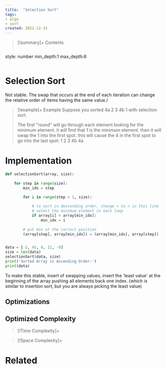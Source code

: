 ```yaml
---
title:  "Selection Sort"
tags:
- algo
- sort
created: 2022-12-15
---
```


>[!summary]+ Contents
>```toc
style: number
min_depth:1
max_depth:6 
>```


# Selection Sort
Not stable. The swap that occurs at the end of each iteration can change the relative order of items having the same value./


> [!example]+ Example
> Suppose you sorted 4a 2 3 4b 1 with selection sort.
> 
> The first "round" will go through each element looking for the minimum element. it will find that 1 is the minimum element. then it will swap the 1 into the first spot. this will cause the 4 in the first spot to go into the last spot: 1 2 3 4b 4a

# Implementation

```python
def selectionSort(array, size):
   
    for step in range(size):
        min_idx = step

        for i in range(step + 1, size):
         
            # to sort in descending order, change > to < in this line
            # select the minimum element in each loop
            if array[i] < array[min_idx]:
                min_idx = i
         
        # put min at the correct position
        (array[step], array[min_idx]) = (array[min_idx], array[step])


data = [-2, 45, 0, 11, -9]
size = len(data)
selectionSort(data, size)
print('Sorted Array in Ascending Order:')
print(data)
```

To make this stable, insert of swapping values, insert the 'least value' at the beginning of the array pushing all elements back one index. (which is similar to insertion sort, but you are always picking the least value)
## Optimizations

## Optimized Complexity

>[!Time Complexity]+

>[!Space Complexity]+



# Related
